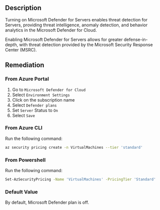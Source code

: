 ## Description

Turning on Microsoft Defender for Servers enables threat detection for Servers, providing threat intelligence, anomaly detection, and behavior analytics in the Microsoft Defender for Cloud.

Enabling Microsoft Defender for Servers allows for greater defense-in-depth, with threat detection provided by the Microsoft Security Response Center (MSRC).

## Remediation

### From Azure Portal

1. Go to `Microsoft Defender for Cloud`
2. Select `Environment Settings`
3. Click on the subscription name
4. Select `Defender plans`
5. Set `Server` Status to `On`
6. Select `Save`

### From Azure CLI

Run the following command:

```bash
az security pricing create -n VirtualMachines --tier 'standard'
```

### From Powershell

Run the following command:

```bash
Set-AzSecurityPricing -Name 'VirtualMachines' -PricingTier 'Standard'
```

### Default Value

By default, Microsoft Defender plan is off.
